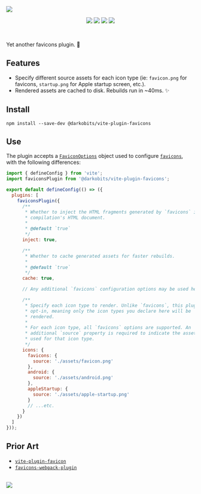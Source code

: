 <img src="https://user-images.githubusercontent.com/441546/130305921-f51271e5-d6b8-4918-87ff-035cfd755ce7.png" style="max-width: 100%" />
<p align="center">
  <a href="https://www.npmjs.com/package/@darkobits/vite-plugin-favicons"><img src="https://img.shields.io/npm/v/@darkobits/vite-plugin-favicons.svg?style=flat-square&color=398AFB"></a>
  <a href="https://github.com/darkobits/vite-plugin-favicons/actions?query=workflow%3Aci"><img src="https://img.shields.io/github/workflow/status/darkobits/vite-plugin-favicons/ci/master?style=flat-square"></a>
  <a href="https://depfu.com/github/darkobits/vite-plugin-favicons"><img src="https://img.shields.io/depfu/darkobits/vite-plugin-favicons?style=flat-square"></a>
  <a href="https://conventionalcommits.org"><img src="https://img.shields.io/static/v1?label=commits&message=conventional&style=flat-square&color=398AFB"></a>
</p>

<br />

Yet another favicons plugin. 🤷

## Features

* Specify different source assets for each icon type (ie: `favicon.png` for favicons, `startup.png` for
  Apple startup screen, etc.).
* Rendered assets are cached to disk. Rebuilds run in ~40ms. ✨

## Install

```
npm install --save-dev @darkobits/vite-plugin-favicons
```

## Use

The plugin accepts a [`FaviconOptions`](https://github.com/itgalaxy/favicons#usage) object used to
configure [`favicons`](https://github.com/itgalaxy/favicons), with the following differences:

```js
import { defineConfig } from 'vite';
import faviconsPlugin from '@darkobits/vite-plugin-favicons';

export default defineConfig(() => ({
  plugins: [
    faviconsPlugin({
      /**
       * Whether to inject the HTML fragments generated by `favicons` into the
       * compilation's HTML document.
       *
       * @default `true`
       */
      inject: true,

      /**
       * Whether to cache generated assets for faster rebuilds.
       *
       * @default `true`
       */
      cache: true,

      // Any additional `favicons` configuration options may be used here.

      /**
       * Specify each icon type to render. Unlike `favicons`, this plugin is
       * opt-in, meaning only the icon types you declare here will be
       * rendered.
       *
       * For each icon type, all `favicons` options are supported. An
       * additional `source` property is required to indicate the asset to be
       * used for that icon type.
       */
      icons: {
        favicons: {
          source: './assets/favicon.png'
        },
        android: {
          source: './assets/android.png'
        },
        appleStartup: {
          source: './assets/apple-startup.png'
        }
        // ...etc.
      }
    })
  ]
}));
```

## Prior Art

* [`vite-plugin-favicon`](https://github.com/josh-hemphill/vite-plugin-favicon)
* [`favicons-webpack-plugin`](https://github.com/jantimon/favicons-webpack-plugin)

<br />
<a href="#top">
  <img src="https://user-images.githubusercontent.com/441546/102322726-5e6d4200-3f34-11eb-89f2-c31624ab7488.png" style="max-width: 100%;">
</a>

